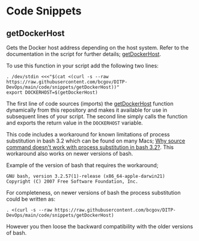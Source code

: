 # Code Snippets

## getDockerHost

Gets the Docker host address depending on the host system.  Refer to the documentation in the script for further details; [getDockerHost](./getDockerHost).

To use this function in your script add the following two lines:
```
. /dev/stdin <<<"$(cat <(curl -s --raw https://raw.githubusercontent.com/bcgov/DITP-DevOps/main/code/snippets/getDockerHost))" 
export DOCKERHOST=$(getDockerHost)
```

The first line of code sources (imports) the [getDockerHost](./getDockerHost) function dynamically from this repository and makes it available for use in subsequent lines of your script.  The second line simply calls the function and exports the return value in the `DOCKERHOST` variable.

This code includes a workaround for known limitations of process substitution in bash 3.2 which can be found on many Macs; [Why source command doesn't work with process substitution in bash 3.2?](https://stackoverflow.com/a/32596626).  This workaround also works on newer versions of bash.

Example of the version of bash that requires the workaround;
```
GNU bash, version 3.2.57(1)-release (x86_64-apple-darwin21)
Copyright (C) 2007 Free Software Foundation, Inc.
```

For completeness, on newer versions of bash the process substitution could be written as:
```
. <(curl -s --raw https://raw.githubusercontent.com/bcgov/DITP-DevOps/main/code/snippets/getDockerHost)
```
However you then loose the backward compatibility with the older versions of bash.
